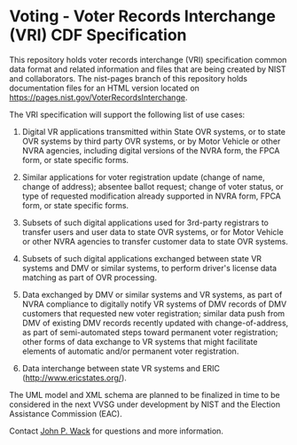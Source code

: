 # Voting - Voter Records Interchange (VRI) CDF Specification

This repository holds voter records interchange (VRI) specification common data format and related information and files that are being created by NIST and collaborators.  The nist-pages branch of this repository holds documentation files for an HTML version located on https://pages.nist.gov/VoterRecordsInterchange.

The VRI specification will support the following list of use cases:

1. Digital VR applications transmitted within State OVR systems, or to state OVR systems by third party OVR systems, or by Motor Vehicle or other NVRA agencies, including digital versions of the NVRA form, the FPCA form, or state specific forms.

2. Similar applications for voter registration update (change of name, change of address); absentee ballot request; change of voter status, or type of requested modification already supported in NVRA form, FPCA form, or state specific forms.

3. Subsets of such digital applications used for 3rd-party registrars to transfer users and user data to state OVR systems, or for Motor Vehicle or other NVRA agencies to transfer customer data to state OVR systems.

4. Subsets of such digital applications exchanged between state VR systems and DMV or similar systems, to perform driver's license data matching as part of OVR processing.

5. Data exchanged by DMV or similar systems and VR systems, as part of NVRA compliance to digitally notify VR systems of DMV records of DMV customers that requested new voter registration; similar data push from DMV of existing DMV records recently updated with change-of-address, as part of semi-automated steps toward permanent voter registration; other forms of data exchange to VR systems that might facilitate elements of automatic and/or permanent voter registration.

6. Data interchange between state VR systems and ERIC (http://www.ericstates.org/).

The UML model and XML schema are planned to be finalized in time to be considered in the next VVSG under development by NIST and the Election Assistance Commission (EAC).  


Contact [John P. Wack](mailto:john.wack@nist.gov) for questions and more information.

